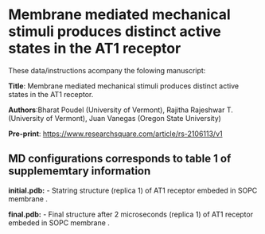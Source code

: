 # Membrane mediated mechanical stimuli produces distinct active states in the AT1 receptor

These data/instructions acompany the folowing manuscript: <br>

**Title**: Membrane mediated mechanical stimuli produces distinct active states in the AT1 receptor.<br>

**Authors**:Bharat Poudel (University of Vermont), Rajitha Rajeshwar T. (University of Vermont), Juan Vanegas (Oregon State University)<br>

**Pre-print**: https://www.researchsquare.com/article/rs-2106113/v1 <br>

## MD configurations corresponds to table 1 of supplememtary information

**initial.pdb:** - Statring structure (replica 1) of AT1 receptor embeded in SOPC membrane .<br> 

**final.pdb:** - Final structure after 2 microseconds (replica 1) of AT1 receptor embeded in SOPC membrane .<br>

